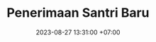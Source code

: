 ---
title: Penerimaan Santri Baru
date: 2023-08-27 13:31:00 +07:00
type: Agenda
alias: PSB
layout: psb2
bgimg: "/uploads/8.jpg"
comment: "Saatnya berusaha maksimal dengan mencari pendidikan terbaik untuk putri tercinta.<br/><br/>Saatnya kenal lebih dekat dengan Pesantren Kampung Santri."
cta: "Hubungi 0811-244-5575"
cta-url: "https://wa.me/628112445575?text=Assalamu+%27alaykum%2C+Kampung+Santri.+Mohon+ijin+bertanya+tentang+PSB."
jadwal:
  title: Mekanisme PSB
  comment: Tahun Akademik 2025&sol;2026
  steps:
  - title: "Pembukaan PSB: 5 Oktober 2024"
    img: "/uploads/mekanisme.jpg"
    img-title: Suasana Survei Dadakan
    img-caption: di Ruang Tata Usaha Pesantren Kampung Santri
    items:
    - id: 1
      comment: "Tahapan seleksi mulai survei hingga wawancara II dituntaskan dalam hari yang sama."
      note: "(One-day service; silakan lihat bagan Prosedur di bawah.)"
    - id: 2
      comment: "Layanan PSB diselenggarakan sejak tanggal di atas sampai kuota terpenuhi, setiap hari kerja."
      note: "(buka setiap hari, pukul 07:30 - 15:30)"
    - id: 3
      comment: "Keputusan hasil seleksi diumumkan setiap hari Senin."
prosedur:
  title: Prosedur PSB
  comment: Ikuti alurnya, nikmati prosesnya, dan serahkan hasilnya kepada Allah semata.
  first:
    title: Konfirmasi Kehadiran
    icon: person-circle-check
  steps:
  - title: Survei
    icon: magnifying-glass-location
  - title: Wawancara I
    icon: comment
  - title: Pendaftaran
    icon: gift
  - title: Tes Tulis
    icon: list-ol
  - title: Wawancara II
    icon: comments
  - title: Keputusan Hasil
    icon: gavel
persyaratan:
  title: Persyaratan Pendaftaran
  comment:
  steps:
  - title: Pemberkasan
    items:
    - id: 1
      comment: Mengisi formulir
      note: 1 rangkap
    - id: 2
      comment: Mengisi surat pernyataan
      note: 1 rangkap
    - id: 3
      comment: Fotokopi Akta Kelahiran
      note: 2 rangkap
    - id: 4
      comment: Fotokopi Kartu Keluarga
      note: 2 rangkap
    - id: 5
      comment: Fotokopi KTP
      note: 2 rangkap
    - id: 6
      comment: Fotokopi rapor dua kelas terakhir
      note: 1 rangkap
  - title: Pembiayaan
    items:
    - id: 1
      comment: Uang Pendaftaran
      note: Rp 500.000
    - id: 2
      comment: Uang Pangkal
      note: Rp 24.300.000
    - id: 3
      comment: Uang SPP bulan Juli 2025
      note: Rp 2.200.000
    - id: 4
      comment: Total Biaya
      note: Rp 27.000.000
---
